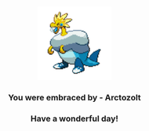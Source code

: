 <p align="center">
    <img src="https://raw.githubusercontent.com/PokeAPI/sprites/master/sprites/pokemon/881.png" width="150" height="150">
</p>
<h3 align="center">You were embraced by - <b>Arctozolt</b></h3>
<h3 align="center">Have a wonderful day!</h3>
